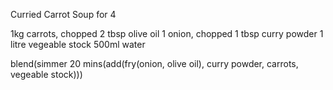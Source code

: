 Curried Carrot Soup for 4

1kg carrots, chopped
2 tbsp olive oil
1 onion, chopped
1 tbsp curry powder
1 litre vegeable stock
500ml water

blend(simmer 20 mins(add(fry(onion, olive oil), curry powder, carrots, vegeable stock)))
